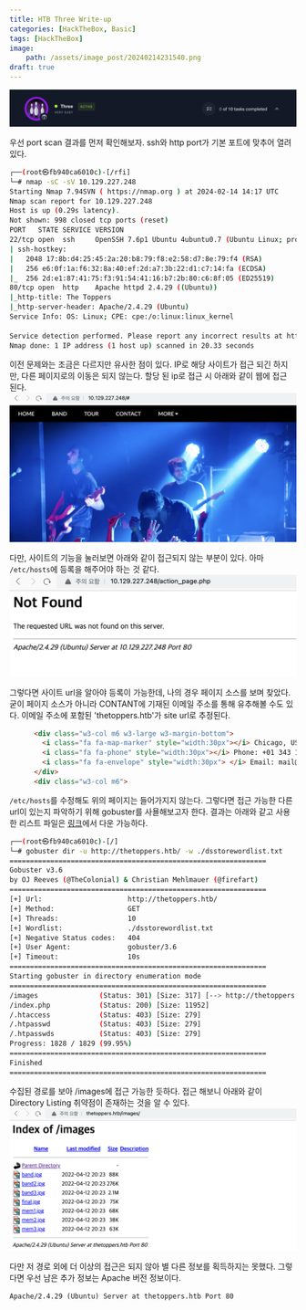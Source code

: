 ```yaml
---
title: HTB Three Write-up
categories: [HackTheBox, Basic]
tags: [HackTheBox]
image:
    path: /assets/image_post/20240214231540.png
draft: true
---
```


![](../assets/image_post/20240214231721.png)

우선 port scan 결과를 먼저 확인해보자. ssh와 http port가 기본 포트에 맞추어 열려있다.
``` bash
┌──(root㉿fb940ca6010c)-[/rfi]
└─# nmap -sC -sV 10.129.227.248
Starting Nmap 7.94SVN ( https://nmap.org ) at 2024-02-14 14:17 UTC
Nmap scan report for 10.129.227.248
Host is up (0.29s latency).
Not shown: 998 closed tcp ports (reset)
PORT   STATE SERVICE VERSION
22/tcp open  ssh     OpenSSH 7.6p1 Ubuntu 4ubuntu0.7 (Ubuntu Linux; protocol 2.0)
| ssh-hostkey:
|   2048 17:8b:d4:25:45:2a:20:b8:79:f8:e2:58:d7:8e:79:f4 (RSA)
|   256 e6:0f:1a:f6:32:8a:40:ef:2d:a7:3b:22:d1:c7:14:fa (ECDSA)
|_  256 2d:e1:87:41:75:f3:91:54:41:16:b7:2b:80:c6:8f:05 (ED25519)
80/tcp open  http    Apache httpd 2.4.29 ((Ubuntu))
|_http-title: The Toppers
|_http-server-header: Apache/2.4.29 (Ubuntu)
Service Info: OS: Linux; CPE: cpe:/o:linux:linux_kernel

Service detection performed. Please report any incorrect results at https://nmap.org/submit/ .
Nmap done: 1 IP address (1 host up) scanned in 20.33 seconds
```

이전 문제와는 조금은 다르지만 유사한 점이 있다. IP로 해당 사이트가 접근 되긴 하지만, 다른 페이지로의 이동은 되지 않는다. 할당 된 ip로 접근 시 아래와 같이 웹에 접근 된다.
![](../assets/image_post/20240214232544.png)

다만, 사이트의 기능을 눌러보면 아래와 같이 접근되지 않는 부분이 있다. 아마 `/etc/hosts`에 등록을 해주어야 하는 것 같다.
![](../assets/image_post/20240214232658.png)

그렇다면 사이트 url을 알아야 등록이 가능한데, 나의 경우 페이지 소스를 보며 찾았다. 굳이 페이지 소스가 아니라 CONTANT에 기재된 이메일 주소를 통해 유추해볼 수도 있다. 이메일 주소에 포함된 'thetoppers.htb'가 site url로 추정된다.
``` html
      <div class="w3-col m6 w3-large w3-margin-bottom">
        <i class="fa fa-map-marker" style="width:30px"></i> Chicago, US<br>
        <i class="fa fa-phone" style="width:30px"></i> Phone: +01 343 123 6102<br>
        <i class="fa fa-envelope" style="width:30px"> </i> Email: mail@thetoppers.htb<br>
      </div>
      <div class="w3-col m6">
```

`/etc/hosts`를 수정해도 위의 페이지는 들어가지지 않는다. 그렇다면 접근 가능한 다른 url이 있는지 파악하기 위해 gobuster를 사욜해보고자 한다. 결과는 아래와 같고 사용한 리스트 파일은 [링크](https://raw.githubusercontent.com/aels/subdirectories-discover/main/dsstorewordlist.txt)에서 다운 가능하다.
``` bash
┌──(root㉿fb940ca6010c)-[/]
└─# gobuster dir -u http://thetoppers.htb/ -w ./dsstorewordlist.txt
===============================================================
Gobuster v3.6
by OJ Reeves (@TheColonial) & Christian Mehlmauer (@firefart)
===============================================================
[+] Url:                     http://thetoppers.htb/
[+] Method:                  GET
[+] Threads:                 10
[+] Wordlist:                ./dsstorewordlist.txt
[+] Negative Status codes:   404
[+] User Agent:              gobuster/3.6
[+] Timeout:                 10s
===============================================================
Starting gobuster in directory enumeration mode
===============================================================
/images               (Status: 301) [Size: 317] [--> http://thetoppers.htb/images/]
/index.php            (Status: 200) [Size: 11952]
/.htaccess            (Status: 403) [Size: 279]
/.htpasswd            (Status: 403) [Size: 279]
/.htpasswds           (Status: 403) [Size: 279]
Progress: 1828 / 1829 (99.95%)
===============================================================
Finished
===============================================================
```

수집된 경로를 보아 /images에 접근 가능한 듯하다. 접근 해보니 아래와 같이 Directory Listing 취약점이 존재하는 것을 알 수 있다. 
![](../assets/image_post/20240214233724.png)

다만 저 경로 외에 더 이상의 접근은 되지 않아 별 다른 정보를 획득하지는 못했다. 그렇다면 우선 남은 추가 정보는 Apache 버전 정보이다.
```
Apache/2.4.29 (Ubuntu) Server at thetoppers.htb Port 80
```